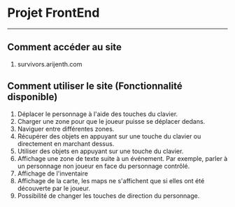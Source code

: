 
# Projet FrontEnd

---

## Comment accéder au site

1. survivors.arijenth.com


## Comment utiliser le site (Fonctionnalité disponible)

1. Déplacer le personnage à l'aide des touches du clavier.
2. Charger une zone pour que le joueur puisse se déplacer dedans.
3. Naviguer entre différentes zones.
4. Récupérer des objets en appuyant sur une touche du clavier ou directement en marchant dessus.
5. Utiliser des objets en appuyant sur une touche du clavier.
6. Affichage une zone de texte suite à un événement. Par exemple, parler à un personnage non joueur en face du personnage contrôlé.
7. Affichage de l'inventaire
8. Affichage de la carte, les maps ne s'affichent que si elles ont été découverte par le joueur.
9. Possibilité de changer les touches de direction du personnage.






